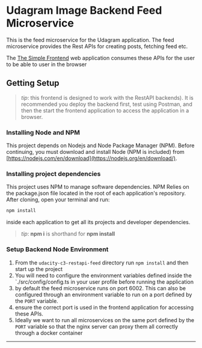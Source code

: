 # Udagram Image Backend Feed Microservice

This is the feed microservice for the Udagram application. The feed microservice provides the Rest APIs for creating posts, fetching feed etc.

The [The Simple Frontend](../udacity-c3-frontend) web application consumes these APIs for the user to be able to user in the browser

## Getting Setup

> _tip_: this frontend is designed to work with the RestAPI backends). It is recommended you deploy the backend first, test using Postman, and then the start the frontend application to access the application in a browser.

### Installing Node and NPM
This project depends on Nodejs and Node Package Manager (NPM). Before continuing, you must download and install Node (NPM is included) from [https://nodejs.com/en/download](https://nodejs.org/en/download/).

### Installing project dependencies

This project uses NPM to manage software dependencies. NPM Relies on the package.json file located in the root of each application's repository. After cloning, open your terminal and run:
```bash
npm install
```
inside each application to get all its projects and developer dependencies.

>_tip_: **npm i** is shorthand for **npm install**

### Setup Backend Node Environment
1. From the `udacity-c3-restapi-feed` directory run `npm install` and then start up the project
1. You will need to configure the environment variables defined inside the `./src/config/config.ts in your user profile before running the application
1. by default the feed microservice runs on port 6002. This can also be configured through an environment variable to run on a port defined by the `PORT` variable.
1. ensure the correct port is used in the frontend application for accessing these APIs.
1. Ideally we want to run all microservices on the same port defined by the `PORT` variable so that the nginx server can proxy them all correctly through a docker container

***
